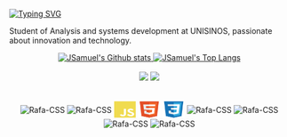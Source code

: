 <!-- <img width=100% src="https://capsule-render.vercel.app/api?type=waving&color=c5bc8e&height=180&section=header&fontColor=f2f2f2&animation=twinkling&fontAlignY=35"/>  -->


[![Typing SVG](https://readme-typing-svg.herokuapp.com/?color=f2f2f2&size=35&center=true&vCenter=true&width=1000&lines=Hi,+my+name+is+Mauricio+Hansen;Be+Welcome!+:%29)](https://git.io/typing-svg)

Student of Analysis and systems development at UNISINOS, passionate about innovation and technology.

<div align="center">
  <a href="https://github.com/mauriciohs92/github-readme-stats">
    <picture>
      <source
        srcset="https://github-readme-stats.vercel.app/api?username=mauriciohs92&show_icons=true&hide_border=true&theme=dark"
        media="(prefers-color-scheme: dark)"
      />
      <img
         src="https://github-readme-stats.vercel.app/api?username=mauriciohs92&show_icons=true&hide_border=true&theme=vue"
         alt="JSamuel's Github stats"
         height="180px"
       />
    </picture>
  </a>
  <a href="https://github.com/mauriciohs92/github-readme-stats">
    <picture>
      <source
        srcset="https://github-readme-stats.vercel.app/api/top-langs/?username=mauriciohs92&layout=compact&hide_border=true&theme=dark"
        media="(prefers-color-scheme: dark)"
      />
      <img
         src="https://github-readme-stats.vercel.app/api/top-langs/?username=mauriciohs92&layout=compact&hide_border=true&theme=vue"
         alt="JSamuel's Top Langs"
         height="180px"
       />
    </picture>
  </a>
</div>

<br>
</div>
<div align="center">  
 <a href="https://www.linkedin.com/in/maurício-hansen/" target="_blank"><img src="https://img.shields.io/badge/-LinkedIn-%230077B5?style=for-the-badge&logo=linkedin&logoColor=white" target="_blank"></a>
 <a href = "mailto:hansenmailpro@gmail.com"><img src="https://img.shields.io/badge/-Gmail-%23333?style=for-the-badge&logo=gmail&logoColor=white" target="_blank"></a>
</div> 
<br>

<!-- [![Ashutosh's github activity graph](https://github-readme-activity-graph.cyclic.app/graph?username=MauricioHS92&bg_color=262626&color=ffffff&line=8a0000&point=ff7300&area=true&hide_border=true)](https://github.com/ashutosh00710/github-readme-activity-graph)

 <p align="center">
  <img src="https://github-profile-trophy.vercel.app/?username=mauriciohs92&theme=juicyfresh" />
</p> -->

<div align="center"style="display: inline_block"><br>
<img align="center" alt="Rafa-CSS" height="30" width="40" src="https://cdn.jsdelivr.net/gh/devicons/devicon/icons/vscode/vscode-original.svg" />
<img align="center" alt="Rafa-CSS" height="30" width="40" src="https://cdn.jsdelivr.net/gh/devicons/devicon/icons/git/git-original.svg" />
<img align="center" alt="Rafa-Js" height="30" width="40" src= "https://raw.githubusercontent.com/devicons/devicon/master/icons/javascript/javascript-plain.svg">
<img align="center" alt="Rafa-HTML" height="30" width="40" src="https://raw.githubusercontent.com/devicons/devicon/master/icons/html5/html5-original.svg">
<img align="center" alt="Rafa-CSS" height="30" width="40" src="https://raw.githubusercontent.com/devicons/devicon/master/icons/css3/css3-original.svg">
<img align="center" alt="Rafa-CSS" height="30" width="40" src="https://cdn.jsdelivr.net/gh/devicons/devicon/icons/nodejs/nodejs-original.svg" />
<img align="center" alt="Rafa-CSS" height="30" width="40" src="https://cdn.jsdelivr.net/gh/devicons/devicon/icons/npm/npm-original-wordmark.svg" />
<img align="center" alt="Rafa-CSS" height="30" width="40" src="https://cdn.jsdelivr.net/gh/devicons/devicon/icons/slack/slack-original.svg" />
<img align="center" alt="Rafa-CSS" height="30" width="40" src="https://cdn.jsdelivr.net/gh/devicons/devicon/icons/figma/figma-original.svg" />  
  
            




<!-- <img width=100% src="https://capsule-render.vercel.app/api?type=waving&color=c5bc8e&height=120&section=footer"/> -->
